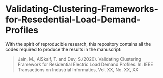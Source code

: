 # Validating-Clustering-Frameworks-for-Resedential-Load-Demand-Profiles

With the spirit of reproducible research, this repository contains all the codes required to produce the results in the manuscript:

> Jain, M., AlSkaif, T. and Dev, S.(2020). Validating Clustering Framework for Residential Electric Load Demand Profiles. In: IEEE Transactions on Industrial Informatics, Vol. XX, No. XX, XX
